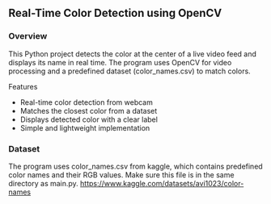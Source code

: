 ## Real-Time Color Detection using OpenCV
### Overview  
This Python project detects the color at the center of a live video feed and displays its name in real time. The program uses OpenCV for video processing and a predefined dataset (color_names.csv) to match colors.

Features
- Real-time color detection from webcam 
- Matches the closest color from a dataset 
- Displays detected color with a clear label
- Simple and lightweight implementation

### Dataset  
The program uses color_names.csv from kaggle, which contains predefined color names and their RGB values. Make sure this file is in the same directory as main.py.
https://www.kaggle.com/datasets/avi1023/color-names